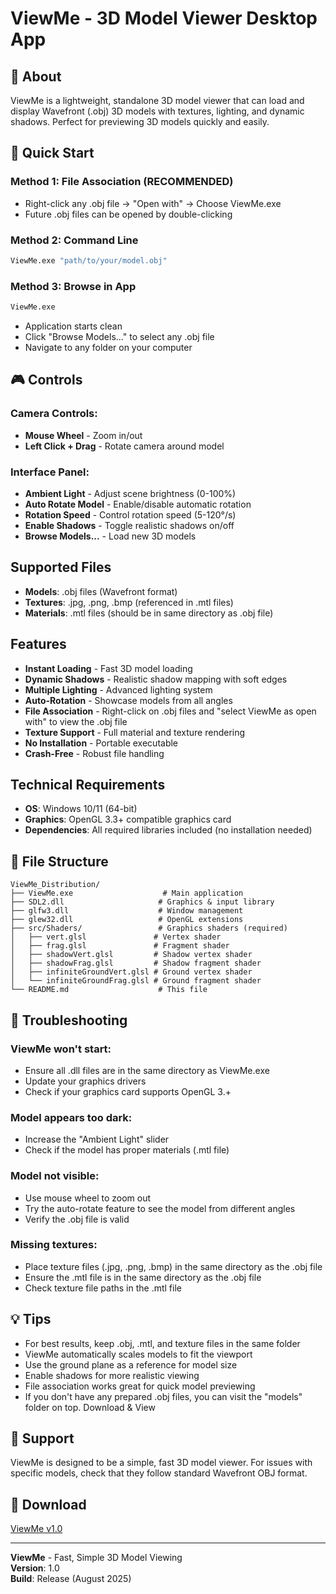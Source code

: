 # ViewMe - 3D Model Viewer Desktop App

## 🎯 **About**
ViewMe is a lightweight, standalone 3D model viewer that can load and display Wavefront (.obj) 3D models with textures, lighting, and dynamic shadows. Perfect for previewing 3D models quickly and easily.

## 🚀 **Quick Start**

### **Method 1: File Association (RECOMMENDED)**
- Right-click any .obj file → "Open with" → Choose ViewMe.exe
- Future .obj files can be opened by double-clicking

### **Method 2: Command Line**
```bash
ViewMe.exe "path/to/your/model.obj"
```

### **Method 3: Browse in App**
```bash
ViewMe.exe
```
- Application starts clean
- Click "Browse Models..." to select any .obj file
- Navigate to any folder on your computer

## 🎮 **Controls**

### **Camera Controls:**
- **Mouse Wheel** - Zoom in/out
- **Left Click + Drag** - Rotate camera around model

### **Interface Panel:**
- **Ambient Light** - Adjust scene brightness (0-100%)
- **Auto Rotate Model** - Enable/disable automatic rotation
- **Rotation Speed** - Control rotation speed (5-120°/s)
- **Enable Shadows** - Toggle realistic shadows on/off
- **Browse Models...** - Load new 3D models

## **Supported Files**
- **Models**: .obj files (Wavefront format)
- **Textures**: .jpg, .png, .bmp (referenced in .mtl files)
- **Materials**: .mtl files (should be in same directory as .obj file)

## **Features**
- **Instant Loading** - Fast 3D model loading
- **Dynamic Shadows** - Realistic shadow mapping with soft edges
- **Multiple Lighting** - Advanced lighting system
- **Auto-Rotation** - Showcase models from all angles
- **File Association** - Right-click on .obj files and "select ViewMe as open with" to view the .obj file
- **Texture Support** - Full material and texture rendering
- **No Installation** - Portable executable
- **Crash-Free** - Robust file handling

## **Technical Requirements**
- **OS**: Windows 10/11 (64-bit)
- **Graphics**: OpenGL 3.3+ compatible graphics card
- **Dependencies**: All required libraries included (no installation needed)

## 📂 **File Structure**
```
ViewMe_Distribution/
├── ViewMe.exe                    # Main application
├── SDL2.dll                     # Graphics & input library
├── glfw3.dll                    # Window management
├── glew32.dll                   # OpenGL extensions
├── src/Shaders/                 # Graphics shaders (required)
│   ├── vert.glsl               # Vertex shader
│   ├── frag.glsl               # Fragment shader
│   ├── shadowVert.glsl         # Shadow vertex shader
│   ├── shadowFrag.glsl         # Shadow fragment shader
│   ├── infiniteGroundVert.glsl # Ground vertex shader
│   └── infiniteGroundFrag.glsl # Ground fragment shader
└── README.md                    # This file
```

## 🫨 **Troubleshooting**

### **ViewMe won't start:**
- Ensure all .dll files are in the same directory as ViewMe.exe
- Update your graphics drivers
- Check if your graphics card supports OpenGL 3.+

### **Model appears too dark:**
- Increase the "Ambient Light" slider
- Check if the model has proper materials (.mtl file)

### **Model not visible:**
- Use mouse wheel to zoom out
- Try the auto-rotate feature to see the model from different angles
- Verify the .obj file is valid

### **Missing textures:**
- Place texture files (.jpg, .png, .bmp) in the same directory as the .obj file
- Ensure the .mtl file is in the same directory as the .obj file
- Check texture file paths in the .mtl file

## 💡 **Tips**
- For best results, keep .obj, .mtl, and texture files in the same folder
- ViewMe automatically scales models to fit the viewport
- Use the ground plane as a reference for model size
- Enable shadows for more realistic viewing
- File association works great for quick model previewing
- If you don't have any prepared .obj files, you can visit the "models" folder on top. Download & View

## 📧 **Support**
ViewMe is designed to be a simple, fast 3D model viewer. For issues with specific models, check that they follow standard Wavefront OBJ format.

## 📎 **Download**
[ViewMe v1.0](https://github.com/1zgi/3D_Object_Loader_and_Viewer/releases/tag/vwm1.0)

---
**ViewMe** - Fast, Simple 3D Model Viewing  
**Version**: 1.0   
**Build**: Release (August 2025)
